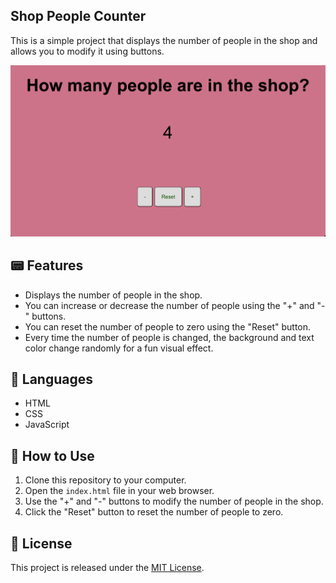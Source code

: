 ## Shop People Counter

This is a simple project that displays the number of people in the shop and allows you to modify it using buttons.

<img src="assets/images/Screenshot.png" width="800">

## 📟 Features

- Displays the number of people in the shop.
- You can increase or decrease the number of people using the "+" and "-" buttons.
- You can reset the number of people to zero using the "Reset" button.
- Every time the number of people is changed, the background and text color change randomly for a fun visual effect.

## 📲 Languages

- HTML
- CSS
- JavaScript

## 🔧 How to Use

1. Clone this repository to your computer.
2. Open the `index.html` file in your web browser.
3. Use the "+" and "-" buttons to modify the number of people in the shop.
4. Click the "Reset" button to reset the number of people to zero.

## 📄 License

This project is released under the [MIT License](LICENSE).
